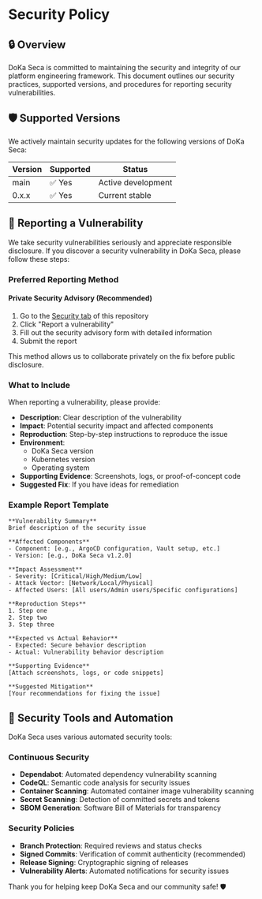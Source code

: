 # Security Policy

## 🔒 Overview

DoKa Seca is committed to maintaining the security and integrity of our platform engineering framework.
This document outlines our security practices, supported versions, and procedures for reporting security vulnerabilities.

## 🛡️ Supported Versions

We actively maintain security updates for the following versions of DoKa Seca:

| Version | Supported | Status             |
|---------|-----------|--------------------|
| main    | ✅ Yes     | Active development |
| 0.x.x   | ✅ Yes     | Current stable     |

## 🚨 Reporting a Vulnerability

We take security vulnerabilities seriously and appreciate responsible disclosure. If you discover a security vulnerability in DoKa Seca, please follow these steps:

### Preferred Reporting Method

#### Private Security Advisory (Recommended)

1. Go to the [Security tab](../../security/advisories) of this repository
2. Click "Report a vulnerability"
3. Fill out the security advisory form with detailed information
4. Submit the report

This method allows us to collaborate privately on the fix before public disclosure.

### What to Include

When reporting a vulnerability, please provide:

- **Description**: Clear description of the vulnerability
- **Impact**: Potential security impact and affected components
- **Reproduction**: Step-by-step instructions to reproduce the issue
- **Environment**:
  - DoKa Seca version
  - Kubernetes version
  - Operating system
- **Supporting Evidence**: Screenshots, logs, or proof-of-concept code
- **Suggested Fix**: If you have ideas for remediation

### Example Report Template

```text
**Vulnerability Summary**
Brief description of the security issue

**Affected Components**
- Component: [e.g., ArgoCD configuration, Vault setup, etc.]
- Version: [e.g., DoKa Seca v1.2.0]

**Impact Assessment**
- Severity: [Critical/High/Medium/Low]
- Attack Vector: [Network/Local/Physical]
- Affected Users: [All users/Admin users/Specific configurations]

**Reproduction Steps**
1. Step one
2. Step two
3. Step three

**Expected vs Actual Behavior**
- Expected: Secure behavior description
- Actual: Vulnerability behavior description

**Supporting Evidence**
[Attach screenshots, logs, or code snippets]

**Suggested Mitigation**
[Your recommendations for fixing the issue]
```

## 🔧 Security Tools and Automation

DoKa Seca uses various automated security tools:

### Continuous Security

- **Dependabot**: Automated dependency vulnerability scanning
- **CodeQL**: Semantic code analysis for security issues
- **Container Scanning**: Automated container image vulnerability scanning
- **Secret Scanning**: Detection of committed secrets and tokens
- **SBOM Generation**: Software Bill of Materials for transparency

### Security Policies

- **Branch Protection**: Required reviews and status checks
- **Signed Commits**: Verification of commit authenticity (recommended)
- **Release Signing**: Cryptographic signing of releases
- **Vulnerability Alerts**: Automated notifications for security issues

Thank you for helping keep DoKa Seca and our community safe! 🛡️
